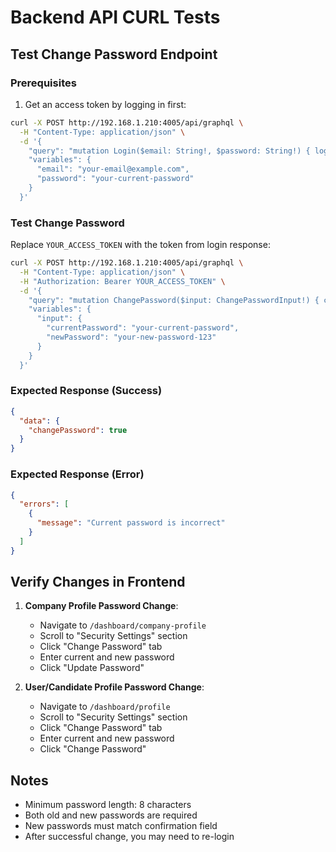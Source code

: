 # Backend API CURL Tests

## Test Change Password Endpoint

### Prerequisites
1. Get an access token by logging in first:

```bash
curl -X POST http://192.168.1.210:4005/api/graphql \
  -H "Content-Type: application/json" \
  -d '{
    "query": "mutation Login($email: String!, $password: String!) { login(email: $email, password: $password) { token user { id email } } }",
    "variables": {
      "email": "your-email@example.com",
      "password": "your-current-password"
    }
  }'
```

### Test Change Password

Replace `YOUR_ACCESS_TOKEN` with the token from login response:

```bash
curl -X POST http://192.168.1.210:4005/api/graphql \
  -H "Content-Type: application/json" \
  -H "Authorization: Bearer YOUR_ACCESS_TOKEN" \
  -d '{
    "query": "mutation ChangePassword($input: ChangePasswordInput!) { changePassword(input: $input) }",
    "variables": {
      "input": {
        "currentPassword": "your-current-password",
        "newPassword": "your-new-password-123"
      }
    }
  }'
```

### Expected Response (Success)
```json
{
  "data": {
    "changePassword": true
  }
}
```

### Expected Response (Error)
```json
{
  "errors": [
    {
      "message": "Current password is incorrect"
    }
  ]
}
```

## Verify Changes in Frontend

1. **Company Profile Password Change**: 
   - Navigate to `/dashboard/company-profile`
   - Scroll to "Security Settings" section
   - Click "Change Password" tab
   - Enter current and new password
   - Click "Update Password"

2. **User/Candidate Profile Password Change**:
   - Navigate to `/dashboard/profile`
   - Scroll to "Security Settings" section
   - Click "Change Password" tab
   - Enter current and new password
   - Click "Change Password"

## Notes
- Minimum password length: 8 characters
- Both old and new passwords are required
- New passwords must match confirmation field
- After successful change, you may need to re-login
